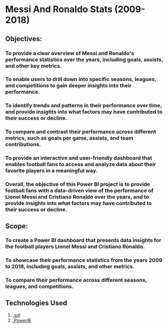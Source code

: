 
# Messi And Ronaldo Stats (2009-2018)


## Objectives:

### To provide a clear overview of Messi and Ronaldo's performance statistics over the years, including goals, assists, and other key metrics.
### To enable users to drill down into specific seasons, leagues, and competitions to gain deeper insights into their performance.
### To identify trends and patterns in their performance over time, and provide insights into what factors may have contributed to their success or decline.
### To compare and contrast their performance across different metrics, such as goals per game, assists, and team contributions.
### To provide an interactive and user-friendly dashboard that enables football fans to access and analyze data about their favorite players in a meaningful way.
### Overall, the objective of this Power BI project is to provide football fans with a data-driven view of the performance of Lionel Messi and Cristiano Ronaldo over the years, and to provide insights into what factors may have contributed to their success or decline.

## Scope:

### To create a Power BI dashboard that presents data insights for the football players Lionel Messi and Cristiano Ronaldo.
### To showcase their performance statistics from the years 2009 to 2018, including goals, assists, and other metrics.
### To compare their performance across different seasons, leagues, and competitions.

## Technologies Used  

1) [.sql](https://www.microsoft.com/en-ca/sql-server/sql-server-downloads)
2) [.PowerBi](https://powerbi.microsoft.com/en-us/downloads/)
